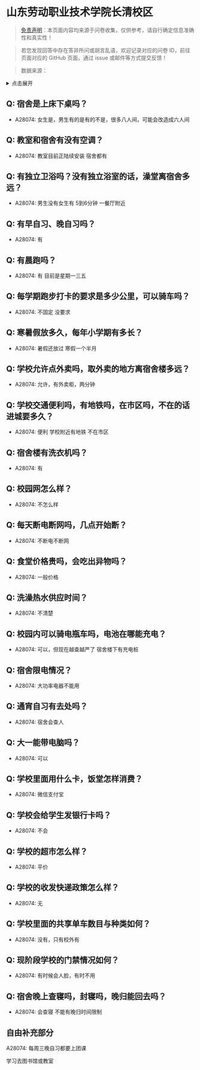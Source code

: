 # 山东劳动职业技术学院长清校区

> [免责声明](https://colleges.chat/#_3)：本页面内容均来源于问卷收集，仅供参考，请自行确定信息准确性和真实性！

> 若您发现回答中存在答非所问或胡言乱语，欢迎记录对应的问卷 ID，前往页面对应的 GitHub 页面，通过 issue 或邮件等方式提交反馈！

> 数据来源：

<details><summary>点击展开</summary>
<ul>
<li>A28074: 匿名 (2025 年 05 月)</li>
</ul>
</details>

## Q: 宿舍是上床下桌吗？

- A28074: 女生是，男生有的是有的不是，很多八人间，可能会改造成六人间

## Q: 教室和宿舍有没有空调？

- A28074: 教室目前正陆续安装 宿舍都有

## Q: 有独立卫浴吗？没有独立浴室的话，澡堂离宿舍多远？

- A28074: 男生没有女生有 5到6分钟 一餐厅附近

## Q: 有早自习、晚自习吗？

- A28074: 有

## Q: 有晨跑吗？

- A28074: 有 目前是星期一三五

## Q: 每学期跑步打卡的要求是多少公里，可以骑车吗？

- A28074: 不固定 没要求

## Q: 寒暑假放多久，每年小学期有多长？

- A28074: 暑假还放过 寒假一个半月

## Q: 学校允许点外卖吗，取外卖的地方离宿舍楼多远？

- A28074: 允许，有外卖柜，两分钟

## Q: 学校交通便利吗，有地铁吗，在市区吗，不在的话进城要多久？

- A28074: 便利 学校附近有地铁 不在市区

## Q: 宿舍楼有洗衣机吗？

- A28074: 有

## Q: 校园网怎么样？

- A28074: 不怎么样

## Q: 每天断电断网吗，几点开始断？

- A28074: 不断电不断网

## Q: 食堂价格贵吗，会吃出异物吗？

- A28074: 一般价格

## Q: 洗澡热水供应时间？

- A28074: 不清楚

## Q: 校园内可以骑电瓶车吗，电池在哪能充电？

- A28074: 可以，但现在越查越严了 宿舍楼下有充电桩

## Q: 宿舍限电情况？

- A28074: 大功率电器不能用

## Q: 通宵自习有去处吗？

- A28074: 宿舍会查人

## Q: 大一能带电脑吗？

- A28074: 可以

## Q: 学校里面用什么卡，饭堂怎样消费？

- A28074: 微信支付宝

## Q: 学校会给学生发银行卡吗？

- A28074: 不会

## Q: 学校的超市怎么样？

- A28074: 平价

## Q: 学校的收发快递政策怎么样？

- A28074: 无

## Q: 学校里面的共享单车数目与种类如何？

- A28074: 没有，只有校外有

## Q: 现阶段学校的门禁情况如何？

- A28074: 有时候会人脸，有时不用

## Q: 宿舍晚上查寝吗，封寝吗，晚归能回去吗？

- A28074: 会查寝 不能有晚归时间限制

## 自由补充部分

A28074: 每周三晚自习都要上团课 

学习去图书馆或教室